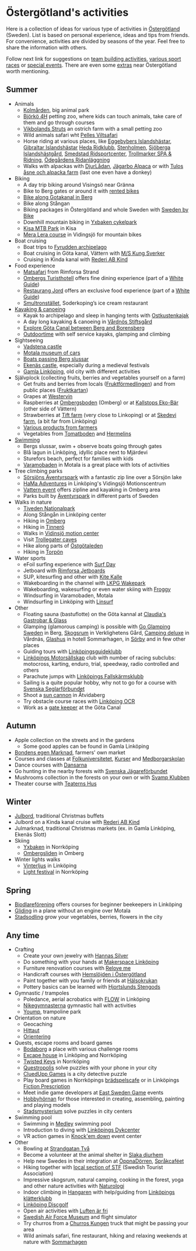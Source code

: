 Östergötland's activities
=========================

Here is a collection of ideas for various type of activities in [Östergötland](https://en.wikipedia.org/wiki/%C3%96sterg%C3%B6tland) (Sweden). List is based on personal experience, ideas and tips from friends. For convenience, activities are divided by seasons of the year. Feel free to share the information with others.

Follow next link for suggestions on [team building activities](team_building_activities.md), [various sport races](sport_races.md) or [special events](events.md). There are even some [extras](extras.md) near Östergötland worth mentioning.

Summer
------
* Animals
  * [Kolmården](https://www.kolmarden.com/), big animal park
  * [Björkö 4H](http://www.bjorko4hgard.se/) petting zoo, where kids can touch animals, take care of them and go through courses
  * [Vikbolands Struts](https://vikbolandsstruts.se/) an ostrich farm with a small petting zoo
  * Wild animals safari wht [Pelles Viltsafari](https://www.viltsafari.se/)
  * Horse riding at various places, like [Eggebybers Islandshästar](http://www.eggebyberg.se/), [Gibraltar Islandshästar](http://gibraltarislandshastar.se/) [Heda Ridklubb](https://www.hedaridklubb.se/), [Stenholmen](http://www.stenholmen.nu/), [Sjöberga Islandshästgård](http://www.sjoberga.se/), [Smedstad Ridsportcenter](https://hsoab.se/), [Trollmarker SPA & Ridning](https://trollmarker.se/ridning/), [Ödegårdens Ridanläggning](https://odegarden.se/)
  * Walks with alpackas with [DjurLådan](https://djurladan.se/tjanster/aktiviterer), [Jägarbo Alpaca](https://jagarbo.se/alpackapromenad/) or with [Tulos åsne och alpacka farm](https://tulosfarm.se/upplevelser) (last one even have a donkey)
* Biking
  * A day trip biking around Visingsö near Gränna
  * Bike to Berg gates or around it with [rented bikes](https://www.gotakanal.se/sv/263719/Cykeluthyrning-vid-Bergs-slussar/)
  * [Bike along Gotakanal in Berg](https://visitlinkoping.se/sommar/cykelsemester-i-link%C3%B6ping-och-l%C3%A4ngs-g%C3%B6ta-kanal)
  * Bike along Stångan
  * Biking packages in Östergötland and whole Sweden with [Sweden by Bike](https://swedenbybike.com/cykelpaket/)
  * Downhill mountain biking in [Yxbaken cykelpark](https://www.yxbacken.nu/cykelpark)
  * [Kisa MTB Park](https://kisamtbpark.com/) in Kisa
  * [Mera Lera course](https://www.meraleramtb.com/meraleramtb/sida/69548/skills-area-vidingsjo) in Vidingsjö for mountain bikes
* Boat cruising
  * Boat trips to [Fyrudden archipelago](http://www.harstena.se/kommunikationer/skargardstrafiken.htm)
  * Boat cruising in Göta kanal, Vättern with [M/S Kung Sverker](https://www.kungsverker.se/kryssningar)
  * Cruising in Kinda kanal with [Rederi AB Kind](https://www.rederiabkind.se/)
* Food experience
  * [Matsafari](https://www.rimforsastrand.se/restaurang/matsafari/) from Rimforsa Strand
  * [Ombergs Turisthotell](http://ombergsturisthotell.com/restaurang/) offers fine dining experience (part of a [White Guide](https://whiteguide.com/))
  * [Restaurang Jord](https://restaurangjord.se/) offers an exclusive food experience (part of a [White Guide](https://whiteguide.com/))
  * [Smultronstället](http://www.smultronstallet.se/), Soderkoping’s ice cream restaurant
* [Kayaking & canoeing](https://visitlinkoping.se/kanot-kajak)
  * Kayak to archipelago and sleep in hanging tents with [Ostkustenkajak](http://ostkustenkajak.se/)
  * A day long kayaking & canoeing in [Vårdnös Stiftsgård](http://www.vardnas.se/)
  * [Explore Göta Canal between Berg and Borensberg](http://glasbruket.com/aktiviteter/)
  * [Outdoortime](http://www.outdoortime.se/) with self service kayaks, glamping and climbing
* Sightseeing
  * [Vadstena castle](http://vadstenaslott.com/)
  * [Motala museum of cars](http://www.motormuseum.se/)
  * [Boats passing Berg slussar](https://www.gotakanal.se/en/225251/Lock-gate-exhibition-Berg-locks/)
  * [Ekenäs castle](http://www.ekenasslott.se/), especially during a medieval festivals
  * [Gamla Linköping](https://gamlalinkoping.se/in-english/), old city with different activities
* Självplock (collecting fruits, berries and vegetables yourself on a farm)
  * Get fruits and berries from locals ([Fruktförmedlingen](https://www.aktavara.org/fruktformedlingen)) and from public places ([Fruktkartan](https://fruktkartan.se/))
  * Grapes at [Westervin](https://www.facebook.com/Westervin-113025693379478/)
  * Raspberries at [Ombergsboden](http://www.ombergsboden.se/) (Omberg) or at [Kallstops Eko-Bär](https://www.kallstorpsekobar.se/) (other side of Vättern)
  * Strawberries at [Tift farm](http://tift.se/) (very close to Linkoping) or at [Skedevi farm](http://www.skedevijordgubbar.se/), (a bit far from Linköping)
  * [Various products from farmers](https://www.gardsnara.se/ostergotland)
  * Vegetables from [Tomatboden](http://www.tomatboden.se/aktuellt/) and [Hermelins](https://www.hermelins.se/gronsaker/)
* [Swimming](https://visitlinkoping.se/sommar/badplatser-i-link%C3%B6ping)
  * Bergs slussar, swim + observe boats going through gates
  * Blå lagun in Linköping, idyllic place next to Mjärdevi
  * Sturefors beach, perfect for families with kids
  * [Varamobaden](https://start.motala.se/en/experience-visit/varamobaden) in Motala is a great place with lots of activities
* Tree climbing parks
  * [Sörsjöns Äventyrspark](https://aventyrsupplevelser.com/sorsjon/) with a fantastic zip line over a Sörsjön lake
  * [HaMa Adventures](https://www.facebook.com/HaMaAdventures/) in Linköping's Vidingsjö Motionscentrum
  * [Vattern event](http://www.vatternevent.se/) offers zipline and kayaking in Omberg area
  * Parks built by [Äventyrspark](https://aventyrsupplevelser.com/aventyrsbygge/) in different parts of Sweden
* Walks in nature
  * [Tiveden Nationalpark](https://www.sverigesnationalparker.se/park/tivedens-nationalpark/)
  * Along Stångån in Linköping center
  * Hiking in [Omberg](https://www.sveaskog.se/upplev-naturen/besoksomraden/ekopark-omberg/)
  * Hiking in [Tinnerö](https://www.lansstyrelsen.se/ostergotland/besoksmal/naturreservat/tinnero-eklandskap-naturreservat.html)
  * Walks in [Vidinsjö motion center](https://www.linkoping.se/leanlink/stod-service/vidingsjo-motionscentrum-och-cafe-vidingsjo/)
  * Visit [Trollegater caves](https://www.lansstyrelsen.se/ostergotland/besoksmal/naturreservat/trollegater-naturreservat.html)
  * Hike along parts of [Östgötaleden](https://www.ostgotaleden.se/sv/)
  * Hiking in [Torpön](https://www.ostgotaleden.se/sv/144769/Torpon-i-Sommen/)
* Water sports
  * eFoil surfing experience with [Surf Day](https://surfday.se/)
  * Jetboard with [Rimforsa Jetboards](https://rimforsajetboards.se/)
  * SUP, kitesurfing and other with [Kite Kalle](https://www.kitekalle.se/linkoping.php)
  * Wakeboarding in the channel with [LKPG Wakepark](http://www.lkpgwakepark.se/)
  * Wakeboarding, wakesurfing or even water skiing with [Froggy](https://froggy.se/se/vattensport/kurser-wakeboard-info-kurs-wakeboard~244/)
  * Windsurfing in Varamobaden, Motala
  * Windsurfing in Linköping with [Linsurf](https://www.linsurf.com/)
* Other
  * Floating sauna (bastuflotte) on the Göta kannal at [Claudia's Gastrobar & Glass](https://www.claudiasgg.se/)
  * Glamping (glamorous camping) is possible with [Go Glamping Sweden](https://goglampingsweden.se/) in Berg, [Skogsrum](https://naturlogi.se/skogsrum/) in Verklighetens Gård, [Camping deluxe](https://www.vardnas.se/erbjudanden/camping-deluxe.html) in Vårdnäs, [Glashus](https://www.sommarhagen.se/SV/Upplevelser/Glamping) in hotell Sommarhagen, in [Sörby](https://sorbyglamping.se/) and in few other places
  * Guiding tours with [Linköpingsguideklubb](http://linkopingsguideklubb.se/kalender-guidningar/)
  * [Linköpings Motorsällskap](https://lms.se/) club with number of racing subclubs: motocross, karting, enduro, trial, speedway, radio controlled and others
  * Parachute jumps with [Linköpings Fallskärmsklubb](https://linkopingsfallskarmsklubb.se/)
  * Sailing is a quite popular hobby, why not to go for a course with [Svenska Seglarförbundet](https://www.svensksegling.se/lardigsegla/SSFSeglarskola/Hittadinseglarskola/)
  * Shoot a [sun cannon](http://solkanonklubben.se/solkanonen/) in Åtvidaberg
  * Try obstacle course races with [Linköping OCR](https://www.facebook.com/linkopingocr)
  * Work as a [gate keeper](https://www.gotakanal.se/sv/ab-gota-kanalbolag/slussvard/) at the Göta Canal

Autumn
------
* Apple collection on the streets and in the gardens
  * Some good apples can be found in Gamla Linköping
* [Bondens egen Marknad](http://marknader.bondensegen.com/marknad.php?markID=5), farmers' own market
* Courses and classes at [Folkuniversitetet](https://www.folkuniversitetet.se/kurser-utbildningar/), [Kurser](https://www.kurser.se/) and [Medborgarskolan](https://www.medborgarskolan.se/kurser-och-evenemang/)
* Dance courses with [Dansarna](https://dansarna.se/index.php/en/courses-events/event-calendar)
* Go hunting in the nearby forests with [Svenska Jägareförbundet](https://jagareforbundet.se/syd/ostergotlands-lan/jagareforbundet-ostergotland/)
* Mushrooms collection in the forests on your own or with [Svamp Klubben](https://svampklubben.org/)
* Theater course with [Teaterns Hus](http://teaternshus.se/teaterskola/)

Winter
------
* [Julbord](http://www.julbordsportalen.se/julbord-i-linkoping), traditional Christmas buffets
* Julbord on a Kinda kanal cruise with [Rederi AB Kind](https://www.rederiabkind.se/vara-kryssningar/vinter-och-julupplevelse-med-ms-kind-i-linkoping/)
* Julmarknad, traditional Christmas markets (ex. in Gamla Linköping, Ekenäs Slott)
* Skiing
  * [Yxbaken](https://www.yxbacken.nu/) in Norrköping
  * [Ombergsliden](http://ombergsliden.se/) in Omberg
* Winter lights walks
  * [Vinterljus](https://www.linkoping.se/vinterljuskampanj/) in Linköping
  * [Light festival](https://norrkopinglightfestival.se/) in Norrköping

Spring
------
* [Biodlareförening](http://www.linkopingsbiodlarna.se/) offers courses for beginner beekeepers in Linköping
* [Gliding](https://motalaflygklubb.se/index.php/presentkort) in a plane without an engine over Motala
* [Stadsodling](https://www.linkoping.se/uppleva-och-gora/friluftsliv-och-parker/stadsodla/) grow your vegetables, berries, flowers in the city

Any time
--------
* Crafting
  * Create your own jewelry with [Hannas Silver](http://hannassilver.se/Kurser/)
  * Do something with your hands at [Makerspace Linköping](https://makerslink.se/)
  * Furniture renovation courses with [Relove me](https://reloveme.se/kurser/)
  * Handicraft courses with [Hemslöjden i Östergötland](https://www.hemslojdeniostergotland.se/kurser)
  * Paint together with you family or friends at [Hälsokrukan](https://halsokrukan.se/aktivitet)
  * Pottery basics can be learned with [Hjortslunds Stengods](https://www.hjortslund.se/prova-pa-drejning/)
* Gymnastic / trampoles
  * Poledance, aerial acrobatics with [FLOW](https://flowpole.se/linkoping/) in Linköping
  * [Nikegymnasterna](http://www.nikegymnasterna.com/) gymnastic hall with activities
  * [Yoump](https://www.yoump.se/parker/linkoping), trampoline park
* Orientation on nature
  * Geocaching
  * [Hittaut](https://www.orientering.se/provapaaktiviteter/hittaut/)
  * [Orientering](https://www.orientering.se/)
* Quests, escape rooms and board games
  * [Bodaborg](https://www.bodaborg.se/#intro) a place with various challenge rooms
  * [Excape house](https://escapehouse.se/) in Linköping and Norrköping
  * [Twisted Keys](http://www.twistedkeys.com/en/home/) in Norrköping
  * [Questropolis](https://questropolis.se/) solve puzzles with your phone in your city
  * [CluedUpp Games](https://www.cluedupp.com/) is a city detective puzzle
  * Play board games in Norrköpings [brädspelscafe](https://bradspelscafe.se/aktiviteter/) or in Linköpings [Fiction Prescription](https://www.facebook.com/fiction.prescription/events)
  * Meet indie game developers at [East Sweden Game](https://eastswedengame.se/activities/) events
  * [Hobbyhörnan](http://www.hobbyhornan.com/) for those interested in creating, assembling, painting and playing models
  * [Stadsmysterium](https://stadsmysterium.se/) solve puzzles in city centers
* Swimming pool
  * Swimming in [Medley](https://www.medley.se/vara-anlaggningar/linkopings-simhall) swimming pool
  * Introduction to diving with [Linköpings Dykcenter](https://linkopingsdykcenter.se/prova-pa-dyk/)
  * VR action games in [Knock'em down](https://eventcenter.se/norrkoping/vrex-norrkoping/) event center
* Other
  * Bowling at [Strandgatan Två](http://www.strandgatantva.se/)
  * Become a volunteer at the animal shelter in [Slaka djurhem](https://slakadjurhem.se/djurhemmet)
  * Help new Swedes in their integration at [ÖppnaDörren](https://www.oppnadorren.se/about/), [Språkcaféet](https://www.svenskakyrkan.se/linkoping/sprakcafeer) <!-- markdown-link-check-disable-line -->
  * Hiking together with [local section of STF](https://www.svenskaturistforeningen.se/engagemang/lokalavdelningar/stf-linkoping/) (Swedish Tourist Association)
  * Impressive skogsrum, natural camping, cooking in the forest, yoga and other nature activities with [Naturologi](https://naturlogi.se/)
  * Indoor climbing in [Hangaren](https://hangaren.org/) with help/guiding from [Linköpings klätterklubb](https://linkopingsklatterklubb.se/prova-pa/)
  * [Linköping Discgolf](https://www.lkpgdg.se/)
  * Open air activities with [Luften är fri](https://www.luftenarfri.nu/)
  * [Swedish Air Force Museum](https://flygvapenmuseum.se/) and flight simulator
  * Try churros from a [Churros Kungen](https://www.facebook.com/churroskungen/) truck that might be passing your area
  * Wild animals safari, fine restaurant, hiking and relaxing weekends at nature with [Sommarhagen](https://www.sommarhagen.se/SV/Upplevelser)
